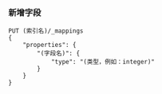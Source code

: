 ###  新增字段

```ES
PUT (索引名)/_mappings
{
	"properties": {
		"(字段名)": {
  			"type": "(类型，例如：integer)"
		}  
	}  
}
```


